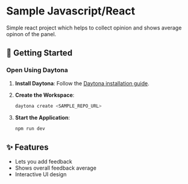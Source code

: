 # Sample Javascript/React

Simple react project which helps to collect opinion and shows average opinon of the panel.

## 🚀 Getting Started  

### Open Using Daytona  

1. **Install Daytona**: Follow the [Daytona installation guide](https://www.daytona.io/docs/installation/installation/).  

2. **Create the Workspace**:  
   ```bash  
   daytona create <SAMPLE_REPO_URL>    
   ```  

3. **Start the Application**:  
   ```bash  
   npm run dev
   ```  

## ✨ Features  

- Lets you add feedback
- Shows overall feedback average
- Interactive UI design